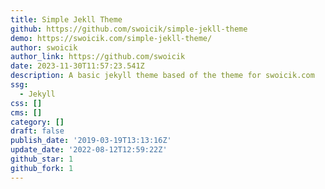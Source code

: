 ```yaml
---
title: Simple Jekll Theme
github: https://github.com/swoicik/simple-jekll-theme
demo: https://swoicik.com/simple-jekll-theme/
author: swoicik
author_link: https://github.com/swoicik
date: 2023-11-30T11:57:23.541Z
description: A basic jekyll theme based of the theme for swoicik.com
ssg:
  - Jekyll
css: []
cms: []
category: []
draft: false
publish_date: '2019-03-19T13:13:16Z'
update_date: '2022-08-12T12:59:22Z'
github_star: 1
github_fork: 1
---
```

